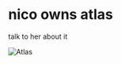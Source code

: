 # nico owns atlas
talk to her about it

![Atlas](https://i.pinimg.com/736x/ab/59/04/ab590484e164b2baa36fe46d3988b00c.jpg)
